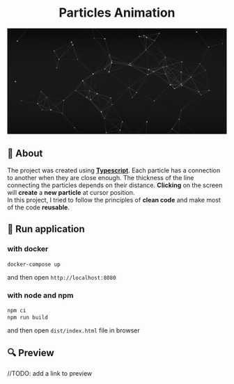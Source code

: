 <h1 align="center">Particles Animation</h1>

![img.png](img.png)
## 📰 About

The project was created using <b><a href="https://www.typescriptlang.org/">Typescript</a></b>. Each particle has a connection to another when they are close enough. The thickness of the line connecting the particles depends on their distance.
<b>Clicking</b> on the screen will <b>create</b> a <b>new particle</b> at cursor position. 
<br> In this project, I tried to follow the principles of <b>clean code</b> and make most of the code <b>reusable</b>.

## 🔧 Run application

### with docker
```
docker-compose up
```

and then open `http://localhost:8080`

### with node and npm
``` 
npm ci
npm run build
```
and then open `dist/index.html` file in browser

## 🔍 Preview

//TODO: add a link to preview

